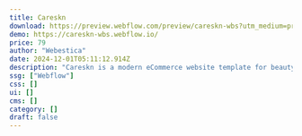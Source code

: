 ```yaml
---
title: Careskn
download: https://preview.webflow.com/preview/careskn-wbs?utm_medium=preview_link&utm_source=designer&utm_content=careskn-wbs&preview=22fb42cf9423cef74e1c8068dffa2399&workflow=preview
demo: https://careskn-wbs.webflow.io/
price: 79
author: "Webestica"
date: 2024-12-01T05:11:12.914Z
description: "Careskn is a modern eCommerce website template for beauty shops, skincare brands, and cosmetics stores. With easy customization, mobile responsiveness, and SEO optimization, it's perfect for showcasing natural beauty products and more."
ssg: ["Webflow"]
css: []
ui: []
cms: []
category: []
draft: false
---
```

